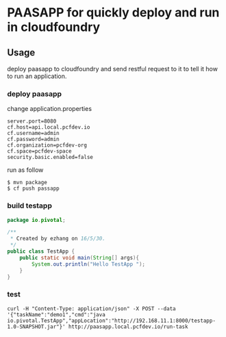 # PAASAPP for quickly deploy and run in cloudfoundry

## Usage
deploy paasapp to cloudfoundry and send restful request to it to tell it how to run an application.


### deploy paasapp
change application.properties
```shell
server.port=8080
cf.host=api.local.pcfdev.io
cf.username=admin
cf.password=admin
cf.organization=pcfdev-org
cf.space=pcfdev-space
security.basic.enabled=false
```

run as follow
```shell
$ mvn package
$ cf push passapp
```

### build testapp

```java
package io.pivotal;

/**
 * Created by ezhang on 16/5/30.
 */
public class TestApp {
    public static void main(String[] args){
        System.out.println("Hello TestApp ");
    }
}
```

### test
```shell
curl -H "Content-Type: application/json" -X POST --data '{"taskName":"demo1","cmd":"java io.pivotal.TestApp","appLocation":"http://192.168.11.1:8000/testapp-1.0-SNAPSHOT.jar"}' http://paasapp.local.pcfdev.io/run-task
```
